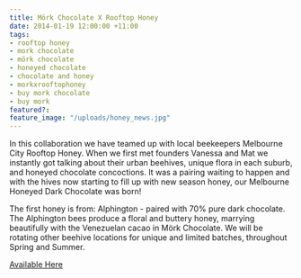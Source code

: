 ```yaml
---
title: Mörk Chocolate X Rooftop Honey
date: 2014-01-19 12:00:00 +11:00
tags:
- rooftop honey
- mork chocolate
- mörk chocolate
- honeyed chocolate
- chocolate and honey
- morkxrooftophoney
- buy mork chocolate
- buy mork
featured?:
feature_image: "/uploads/honey_news.jpg"
---
```


In this collaboration we have teamed up with local beekeepers Melbourne City Rooftop Honey. When we first met founders Vanessa and Mat we instantly got talking about their urban beehives, unique flora in each suburb, and honeyed chocolate concoctions. It was a pairing waiting to happen and with the hives now starting to fill up with new season honey, our Melbourne Honeyed Dark Chocolate was born!


The first honey is from: Alphington - paired with 70% pure dark chocolate. The Alphington bees produce a floral and buttery honey, marrying beautifully with the Venezuelan cacao in Mörk Chocolate. We will be rotating other beehive locations for unique and limited batches, throughout Spring and Summer.

[Available Here](http://store.morkchocolate.com.au/product/mork-chocolate-rooftop-honey)
